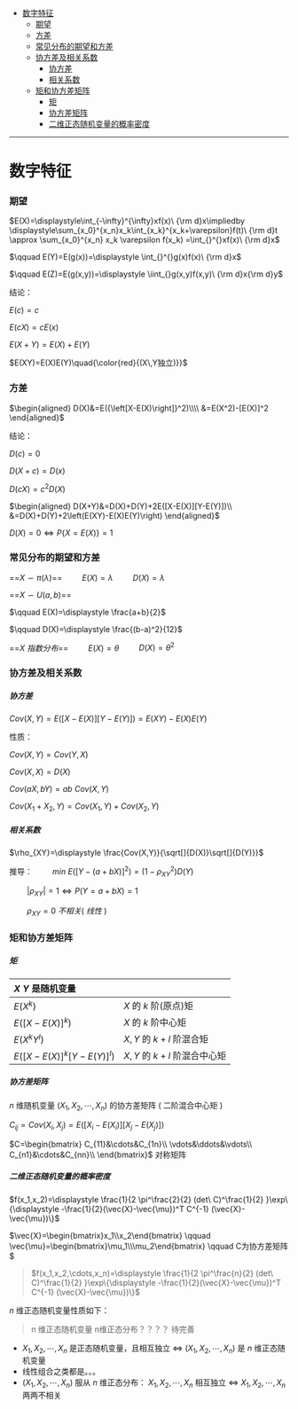 - [数字特征](#数字特征)
    - [期望](#期望)
    - [方差](#方差)
    - [常见分布的期望和方差](#常见分布的期望和方差)
    - [协方差及相关系数](#协方差及相关系数)
        - [协方差](#协方差)
        - [相关系数](#相关系数)
    - [矩和协方差矩阵](#矩和协方差矩阵)
        - [矩](#矩)
        - [协方差矩阵](#协方差矩阵)
        - [二维正态随机变量的概率密度](#二维正态随机变量的概率密度)

---

# 数字特征
### 期望
$E(X)=\displaystyle\int_{-\infty}^{\infty}xf(x)\ {\rm d}x\impliedby \displaystyle\sum_{x_0}^{x_n}x_k\int_{x_k}^{x_k+\varepsilon}f(t)\ {\rm d}t 
\approx \sum_{x_0}^{x_n} x_k \varepsilon f(x_k)
=\int_{}^{}xf(x)\ {\rm d}x$

$\qquad E(Y)=E(g(x))=\displaystyle \int_{}^{}g(x)f(x)\ {\rm d}x$

$\qquad E(Z)=E(g(x,y))=\displaystyle \iint_{}g(x,y)f(x,y)\ {\rm d}x{\rm d}y$

结论：

$E(c)=c$

$E(cX)=cE(x)$

$E(X+Y)=E(X)+E(Y)$

$E(XY)=E(X)E(Y)\quad{\color{red}{(X\,Y独立)}}$

### 方差
$\begin{aligned}
D(X)&=E({\left[X-E(X)\right]}^2)\\\\
&=E(X^2)-[E(X)]^2
\end{aligned}$

结论：

$D(c)=0$

$D(X+c)=D(x)$

$D(cX)=c^2D(X)$

$\begin{aligned}
D(X+Y)&=D(X)+D(Y)+2E([X-E(X)][Y-E(Y)])\\
&=D(X)+D(Y)+2\left(E(XY)-E(X)E(Y)\right)
\end{aligned}$

$D(X)=0 \iff P\{X=E(X)\}=1$

### 常见分布的期望和方差
==$X \backsim \pi(\lambda)$==
$\qquad E(X)=\lambda$
$\qquad D(X)=\lambda$

==$X \backsim U(a,b)$==

$\qquad E(X)=\displaystyle \frac{a+b}{2}$

$\qquad D(X)=\displaystyle \frac{(b-a)^2}{12}$

==$X\ 指数分布$==
$\qquad E(X)=\theta$
$\qquad D(X)=\theta^2$

### 协方差及相关系数

##### 协方差
$Cov(X,Y)=E([X-E(X)][Y-E(Y)])=E(XY)-E(X)E(Y)$

性质：

$Cov(X,Y)=Cov(Y,X)$

$Cov(X,X)=D(X)$

$Cov(aX,bY)=ab\ Cov(X,Y)$

$Cov(X_1+X_2,Y)=Cov(X_1,Y)+Cov(X_2,Y)$

##### 相关系数
$\rho_{XY}=\displaystyle \frac{Cov(X,Y)}{\sqrt[]{D(X)}\sqrt[]{D(Y)}}$

推导：
$\qquad min\ E({[Y-(a+bX)]}^2)=(1-\rho_{XY}^2)D(Y)$

$\qquad |\rho_{XY}|=1 \iff P(Y=a+bX)=1$

$\qquad \rho_{XY}=0\ 不相关(\ 线性\ )$

### 矩和协方差矩阵
##### 矩
| $X\ Y$ 是随机变量          |                             |
| :------------------------- | :-------------------------- |
| $E(X^k)$                   | $X$ 的 $k$ 阶(原点)矩       |
| $E([X-E(X)]^k)$            | $X$ 的 $k$ 阶中心矩         |
| $E(X^k Y^l)$               | $X,Y$ 的 $k+l$ 阶混合矩     |
| $E([X-E(X)]^k [Y-E(Y)]^l)$ | $X,Y$ 的 $k+l$ 阶混合中心矩 |

##### 协方差矩阵
$n$ 维随机变量 $(X_1,X_2,\cdots,X_n)$ 的协方差矩阵 ( 二阶混合中心矩 )

$C_{ij}=Cov(X_i,X_j)=E([X_i-E(X_i)][X_j-E(X_j)])$

$C=\begin{bmatrix}
C_{11}&\cdots&C_{1n}\\
\vdots&\ddots&\vdots\\
C_{n1}&\cdots&C_{nn}\\
\end{bmatrix}$ 对称矩阵

##### 二维正态随机变量的概率密度
$f(x_1,x_2)=\displaystyle \frac{1}{2 \pi^\frac{2}{2} (det\ C)^\frac{1}{2} }\exp\{\displaystyle -\frac{1}{2}(\vec{X}-\vec{\mu})^T C^{-1} (\vec{X}-\vec{\mu})\}$

$\vec{X}=\begin{bmatrix}x_1\\x_2\end{bmatrix}
\qquad
\vec{\mu}=\begin{bmatrix}\mu_1\\\mu_2\end{bmatrix}
\qquad C为协方差矩阵$

> $f(x_1,x_2,\cdots,x_n)=\displaystyle \frac{1}{2 \pi^\frac{n}{2} (det\ C)^\frac{1}{2} }\exp\{\displaystyle -\frac{1}{2}(\vec{X}-\vec{\mu})^T C^{-1} (\vec{X}-\vec{\mu})\}$

$n$ 维正态随机变量性质如下：
> n 维正态随机变量 n维正态分布？？？？
> 待完善
* $X_1,X_2,\cdots,X_n$ 是正态随机变量，且相互独立 $\iff$ $(X_1,X_2,\cdots,X_n)$ 是 $n$ 维正态随机变量
* 线性组合之类都是。。。
* $(X_1,X_2,\cdots,X_n)$ 服从 $n$ 维正态分布： $X_1,X_2,\cdots,X_n$ 相互独立 $\iff$ $X_1,X_2,\cdots,X_n$ 两两不相关